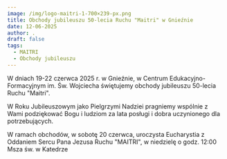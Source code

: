 ```yaml
---
image: /img/logo-maitri-1-700×239-px.png
title: Obchody jubileuszu 50-lecia Ruchu "Maitri" w Gnieźnie
date: 12-06-2025
author: .
draft: false
tags:
  - MAITRI
  - Obchody jubileuszu
---
```

W dniach 19-22 czerwca 2025 r. w Gnieźnie, w Centrum Edukacyjno-Formacyjnym im. Św. Wojciecha świętujemy obchody jubileuszu 50-lecia Ruchu "Maitri".

W Roku Jubileuszowym jako Pielgrzymi Nadziei pragniemy wspólnie z Wami podziękować Bogu i ludziom za lata posługi i dobra uczynionego dla potrzebujących. 

W ramach obchodów, w sobotę 20 czerwca, uroczysta Eucharystia z Oddaniem Sercu Pana Jezusa Ruchu "MAITRI", w niedzielę o godz. 12:00 Msza św. w Katedrze
